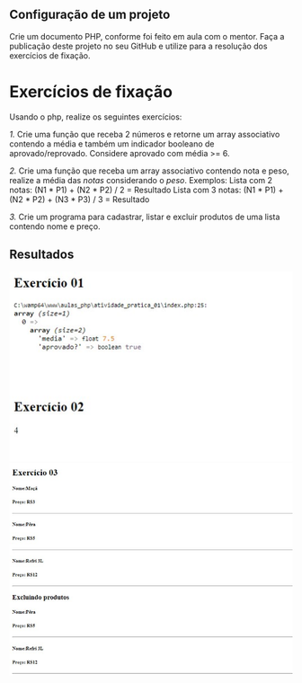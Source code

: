 ## Configuração de um projeto

Crie um documento PHP, conforme foi feito em aula com o mentor. 
Faça a publicação deste projeto no seu GitHub e utilize para a resolução dos exercícios de fixação.

# Exercícios de fixação

Usando o php, realize os seguintes exercícios:

*1.* Crie uma função que receba 2 números e retorne um array
associativo contendo a média e também um indicador booleano de
aprovado/reprovado. Considere aprovado com média >= 6.

*2.* Crie uma função que receba um array associativo contendo nota e
peso, realize a média das *notas* considerando o *peso*. Exemplos:
Lista com 2 notas: (N1 * P1) + (N2 * P2) / 2 = Resultado
Lista com 3 notas: (N1 * P1) + (N2 * P2) + (N3 * P3) / 3 = Resultado

*3.* Crie um programa para cadastrar, listar e excluir produtos de uma
lista contendo nome e preço.

## Resultados

![exercicio01e02](https://github.com/lipemp/aulas_php/blob/main/atividade_pratica_01/images/exercicios01e02.jpg)
![exercicio03](https://github.com/lipemp/aulas_php/blob/main/atividade_pratica_01/images/exercicio03.jpg)